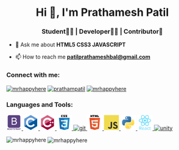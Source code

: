 <h1 align="center">Hi 👋, I'm Prathamesh Patil</h1>
<h3 align="center">Student👨‍🎓 | Developer👨‍💻 | Contributor🤝</h3>

- 💬 Ask me about **HTML5 CSS3 JAVASCRIPT**

- 📫 How to reach me **patilprathameshbal@gmail.com**

<h3 align="left">Connect with me:</h3>
<p align="left">
<a href="https://twitter.com/mrhappyhere" target="blank"><img align="center" <img src="https://img.icons8.com/nolan/50/twitter-circled.png" alt="mrhappyhere" height="30" width="40" /></a>
<a href="https://linkedin.com/in/prathampatil" target="blank"><img align="center" src="https://raw.githubusercontent.com/rahuldkjain/github-profile-readme-generator/neutral-icons/src/images/icons/Social/linked-in-alt.svg" alt="prathampatil" height="30" width="40" /></a>
<a href="https://instagram.com/mrhappyhere" target="blank"><img align="center" <img src="https://img.icons8.com/nolan/96/instagram-new.png" alt="mrhappyhere" height="30" width="40" /></a>
</p>

<h3 align="left">Languages and Tools:</h3>
<p align="left"> <a href="https://getbootstrap.com" target="_blank"> <img src="https://raw.githubusercontent.com/devicons/devicon/master/icons/bootstrap/bootstrap-plain-wordmark.svg" alt="bootstrap" width="40" height="40"/> </a> <a href="https://www.cprogramming.com/" target="_blank"> <img src="https://raw.githubusercontent.com/devicons/devicon/master/icons/c/c-original.svg" alt="c" width="40" height="40"/> </a> <a href="https://www.w3schools.com/cpp/" target="_blank"> <img src="https://raw.githubusercontent.com/devicons/devicon/master/icons/cplusplus/cplusplus-original.svg" alt="cplusplus" width="40" height="40"/> </a> <a href="https://www.w3schools.com/css/" target="_blank"> <img src="https://raw.githubusercontent.com/devicons/devicon/master/icons/css3/css3-original-wordmark.svg" alt="css3" width="40" height="40"/> </a> <a href="https://git-scm.com/" target="_blank"> <img src="https://www.vectorlogo.zone/logos/git-scm/git-scm-icon.svg" alt="git" width="40" height="40"/> </a> <a href="https://www.w3.org/html/" target="_blank"> <img src="https://raw.githubusercontent.com/devicons/devicon/master/icons/html5/html5-original-wordmark.svg" alt="html5" width="40" height="40"/> </a> <a href="https://developer.mozilla.org/en-US/docs/Web/JavaScript" target="_blank"> <img src="https://raw.githubusercontent.com/devicons/devicon/master/icons/javascript/javascript-original.svg" alt="javascript" width="40" height="40"/> </a> <a href="https://www.python.org" target="_blank"> <img src="https://raw.githubusercontent.com/devicons/devicon/master/icons/python/python-original.svg" alt="python" width="40" height="40"/> </a> <a href="https://reactjs.org/" target="_blank"> <img src="https://raw.githubusercontent.com/devicons/devicon/master/icons/react/react-original-wordmark.svg" alt="react" width="40" height="40"/> </a> <a href="https://unity.com/" target="_blank"> <img src="https://www.vectorlogo.zone/logos/unity3d/unity3d-icon.svg" alt="unity" width="40" height="40"/> </a> </p>

<p><img align="left" src="https://github-readme-stats.vercel.app/api/top-langs?username=mrhappyhere&show_icons=true&locale=en&layout=compact" alt="mrhappyhere" /></p>

<p>&nbsp;<img align="center" src="https://github-readme-stats.vercel.app/api?username=mrhappyhere&show_icons=true&locale=en" alt="mrhappyhere" /></p>
